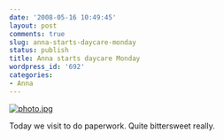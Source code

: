 ```yaml
---
date: '2008-05-16 10:49:45'
layout: post
comments: true
slug: anna-starts-daycare-monday
status: publish
title: Anna starts daycare Monday
wordpress_id: '692'
categories:
- Anna
---
```





[![photo.jpg](http://fnord.phfactor.net/wp-photos/thumb.20080516-104945-1.jpg)](http://fnord.phfactor.net/wp-photos/20080516-104945-1.jpg)


Today we visit to do paperwork. Quite bittersweet really.
